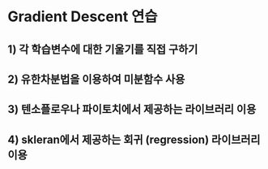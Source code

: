 
# Gradient Descent 연습
## 1) 각 학습변수에 대한 기울기를 직접 구하기
## 2) 유한차분법을 이용하여 미분함수 사용
## 3) 텐소플로우나 파이토치에서 제공하는 라이브러리 이용
## 4) skleran에서 제공하는 회귀 (regression) 라이브러리 이용
